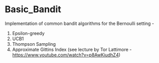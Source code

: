 # Basic_Bandit

Implementation of common bandit algorithms for the Bernoulli setting -

1. Epsilon-greedy
2. UCB1
3. Thompson Sampling
4. Approximate Gittins Index (see lecture by Tor Lattimore - https://www.youtube.com/watch?v=p8AwKiudhZ4)
